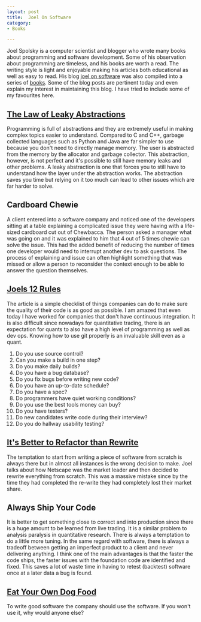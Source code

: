 ```yaml
---
layout: post
title:  Joel On Software
category:
- Books

---
```


Joel Spolsky is a computer scientist and blogger who wrote many books about programming and software development.
Some of his observation about programming are timeless, and his books are worth a read.
The writing style is light and enjoyable making his articles both educational as well as easy to read.
His blog [joel on software][joel-on-software] was also compiled into a series of [books][jo-books].
Some of the blog posts are pertinent today and even explain my interest in maintaining this blog.
I have tried to include some of my favourites here.

## [The Law of Leaky Abstractions][abstraction]

Programming is full of abstractions and they are extremely useful in making complex topics easier to understand.
Compared to C and C++, garbage collected languages such as Python and Java are far simpler to use because
you don't need to directly manage memory.
The user is abstracted from the memory by the allocator and garbage collector.
This abstraction, however, is not perfect and it's possible to still have memory leaks and other problems.
A leaky abstraction is one that forces you to still have to understand how the layer under the abstraction works.
The abstraction saves you time but relying on it too much can lead to other issues which are far harder to solve.

## Cardboard Chewie

A client entered into a software company and noticed one of the developers sitting at a table explaining a complicated
issue they were having with a life-sized cardboard cut out of Chewbacca. The person asked a manager what was going on and it was
explained to him that 4 out of 5 times chewie can solve the issue.
This had the added benefit of reducing the number of times one developer would need to interrupt another dev to ask questions.
The process of explaining and issue can often highlight something that was missed or allow a person to reconsider the context enough to be able to answer the question themselves.

## [Joels 12 Rules][12rules]

The article is a simple checklist of things companies can do to make sure the quality of their code is as good as possible.
I am amazed that even today I have worked for companies that don't have continuous integration. It is also difficult since
nowadays for quantitative trading, there is an expectation for quants to also have a high level of programming as well as dev ops.
Knowing how to use git properly is an invaluable skill even as a quant.

1. Do you use source control?
2. Can you make a build in one step?
3. Do you make daily builds?
4. Do you have a bug database?
5. Do you fix bugs before writing new code?
6. Do you have an up-to-date schedule?
7. Do you have a spec?
8. Do programmers have quiet working conditions?
9. Do you use the best tools money can buy?
10. Do you have testers?
11. Do new candidates write code during their interview?
12. Do you do hallway usability testing?

## [It's Better to Refactor than Rewrite][netscape]

The temptation to start from writing a piece of software from scratch is always there but in almost all instances 
is the wrong decision to make.
Joel talks about how Netscape was the market leader and then decided to rewrite everything from scratch. This was a massive
mistake since by the time they had completed the re-write they had completely lost their market share.

## Always Ship Your Code

It is better to get something close to correct and into production since there is a huge amount to be learned from live trading.
It is a similar problem to analysis paralysis in quantitative research. There is always a temptation to do a little more tuning.
In the same regard with software, there is always a tradeoff between getting an imperfect product to a client and never delivering anything.
I think one of the main advantages is that the faster the code ships, the faster issues with the foundation code are identified and fixed.
This saves a lot of waste time in having to retest (backtest) software once at a later data a bug is found.

## [Eat Your Own Dog Food][dog-food]

To write good software the company should use the software. If you won't use it, why would anyone else?


[jo-books]: https://www.amazon.co.uk/dp/1590593898/ref=cm_sw_em_r_mt_dp_SBo0Fb1K1DPQK#ace-3536363283
[joel-on-software]: https://www.joelonsoftware.com
[12rules]: https://www.joelonsoftware.com/2000/08/09/the-joel-test-12-steps-to-better-code/
[netscape]: https://www.joelonsoftware.com/2000/04/06/things-you-should-never-do-part-i/
[abstraction]: https://www.joelonsoftware.com/2002/11/11/the-law-of-leaky-abstractions/
[dog-food]: https://www.joelonsoftware.com/2001/05/05/what-is-the-work-of-dogs-in-this-country/

